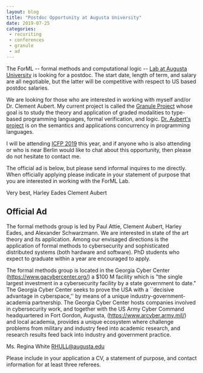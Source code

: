 ```yaml
---
layout: blog
title: "Postdoc Opportunity at Augusta University"
date: 2019-07-25
categories:
 - recuriting
 - conferences
 - granule
 - ad
---
```


The ForML -- formal methods and computational logic -- [Lab at Augusta University](https://the-au-forml-lab.github.io/index.html) is looking for a postdoc.  The start date, length of term, and salary are all negotiable, but the latter will be competitive with respect to US based postdoc salaries.

We are looking for those who are interested in working with myself and/or Dr. Clement Aubert.  My current project is called the [Granule Project](https://granule-project.github.io/) whose goal is to study the theory and application of graded modalities to type-based programming languages, formal verification, and logic.  [Dr. Aubert's project](http://spots.augusta.edu/caubert/) is on the semantics and applications concurrency in programming languages.

I will be attending [ICFP 2019](https://icfp19.sigplan.org/) this year, and if anyone who is also attending or who is near Berlin would like to chat about this opportunity, then please do not hesitate to contact me.

The official ad is below, but please send informal inquires to me directly.  When officially applying please indicate in your statement of purpose that you are interested in working with the ForML Lab.

Very best,
Harley Eades
Clement Aubert

Official Ad
-----------

The formal methods group is led by Paul Attie, Clement Aubert, Harley Eades, and Alexander Schwarzmann.  We are interested in state of the art theory and its application.  Among our envisaged directions is the application of formal methods to cybersecurity and sophisticated distributed systems (both hardware and software).  PhD students who expect to graduate within a year are encouraged to apply.

The formal methods group is located in the Georgia Cyber Center (https://www.gacybercenter.org/) a $100 M facility which is "the single largest investment in a cybersecurity facility by a state government to date."  The Georgia Cyber Center seeks to prove the USA with a ``decisive advantage in cyberspace,'' by means of a unique industry-government-academia partnership.  The Georgia Cyber Center hosts companies involved in cybersecurity work, and together with the US Army Cyber Command headquartered in Fort Gordon, Augusta, (https://www.arcyber.army.mil/) and local academia, provides a unique ecosystem where challenge problems from military and industry feed into academic research, and research results feed back into industry and government practice.

Ms. Regina White
[RHULL@augusta.edu](mailto:RHULL@augusta.edu)

Please include in your application a CV, a statement of purpose, and contact information for at least three referees.
